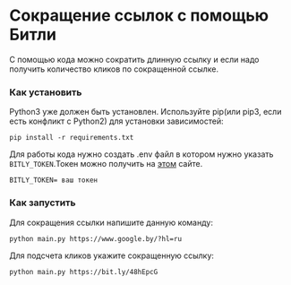 # Сокращение ссылок с помощью Битли
С помощью кода можно сократить длинную ссылку и если надо получить количество кликов по сокращенной ссылке.

### Как установить
Python3 уже должен быть установлен. Используйте pip(или pip3, если есть конфликт с Python2) для установки зависимостей:
```
pip install -r requirements.txt
```
Для работы кода нужно создать .env файл в котором нужно указать `BITLY_TOKEN`.Токен можно получить на [этом](https://app.bitly.com/Bo1beK9sSAd/) сайте.

```
BITLY_TOKEN= ваш токен
```
### Как запустить
Для сокращения ссылки напишите данную команду:
```
python main.py https://www.google.by/?hl=ru
```
Для подсчета кликов укажите сокращенную ссылку:

```
python main.py https://bit.ly/48hEpcG
```
